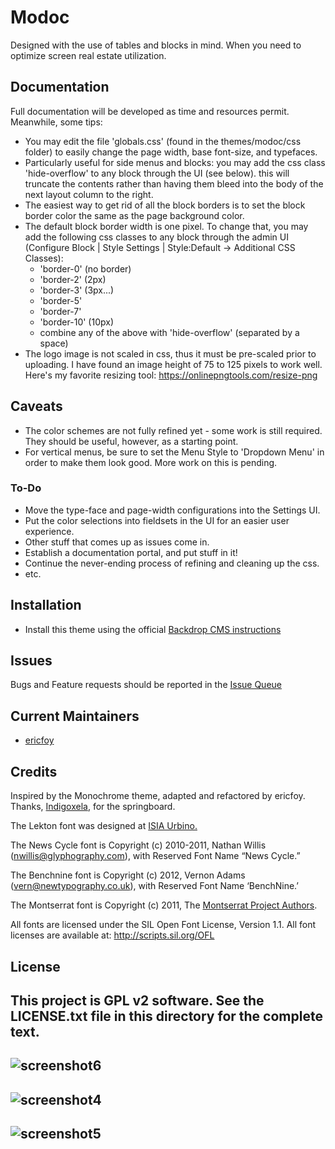 # Modoc

Designed with the use of tables and blocks in mind. When you need to optimize screen real estate utilization.

## Documentation

Full documentation will be developed as time and resources permit. Meanwhile, some tips:
- You may edit the file 'globals.css' (found in the themes/modoc/css folder) to easily change the page width, base font-size, and typefaces.
- Particularly useful for side menus and blocks: you may add the css class 'hide-overflow' to any block through the UI (see below). this will truncate the contents rather than having them bleed into the body of the next layout column to the right.
- The easiest way to get rid of all the block borders is to set the block border color the same as the page background color.
- The default block border width is one pixel. To change that, you may add the following css classes to any block through the admin UI (Configure Block | Style Settings | Style:Default -> Additional CSS Classes):
  - 'border-0' (no border)
  - 'border-2' (2px)
  - 'border-3' (3px...)
  - 'border-5'
  - 'border-7'
  - 'border-10' (10px)
  - combine any of the above with 'hide-overflow' (separated by a space)
- The logo image is not scaled in css, thus it must be pre-scaled prior to uploading. I have found an image height of 75 to 125 pixels to work well. Here's my favorite resizing tool: https://onlinepngtools.com/resize-png

## Caveats

- The color schemes are not fully refined yet - some work is still required. They should be useful, however, as a starting point.
- For vertical menus, be sure to set the Menu Style to 'Dropdown Menu' in order to make them look good. More work on this is pending.
### To-Do
- Move the type-face and page-width configurations into the Settings UI.
- Put the color selections into fieldsets in the UI for an easier user experience.
- Other stuff that comes up as issues come in.
- Establish a documentation portal, and put stuff in it!
- Continue the never-ending process of refining and cleaning up the css.
- etc.

## Installation

- Install this theme using the official [Backdrop CMS instructions](https://backdropcms.org/guide/themes)


## Issues

Bugs and Feature requests should be reported in the [Issue Queue](https://github.com/backdrop-contrib/modoc/issues)


## Current Maintainers

- [ericfoy](https://github.com/ericfoy)


## Credits

Inspired by the Monochrome theme, adapted and refactored by ericfoy.
Thanks, [Indigoxela](https://github.com/indigoxela), for the springboard.

The Lekton font was designed at [ISIA Urbino.](https://isiaurbino.net/istituto/english)

The News Cycle font is Copyright (c) 2010-2011, Nathan Willis (nwillis@glyphography.com),
with Reserved Font Name “News Cycle.” 

The Benchnine font is Copyright (c) 2012, Vernon Adams (vern@newtypography.co.uk), 
with Reserved Font Name ‘BenchNine.’ 

The Montserrat font is Copyright (c) 2011, The [Montserrat Project Authors](https://github.com/JulietaUla/Montserrat). 

All fonts are licensed under the SIL Open Font License, Version 1.1.
All font licenses are available at: http://scripts.sil.org/OFL

## License

This project is GPL v2 software. See the LICENSE.txt file in this directory for the complete text.
---
![screenshot6](https://user-images.githubusercontent.com/60248933/231640507-8b8fc690-e65d-43f0-9d11-275621226bfd.png)
---
![screenshot4](https://user-images.githubusercontent.com/60248933/231575264-6b935fdf-2c6e-47ea-855a-9ed9250bad3e.png)
---
![screenshot5](https://user-images.githubusercontent.com/60248933/231575203-13fe669f-b5d4-4a4e-a56d-1bd60ec4c504.png)
---
